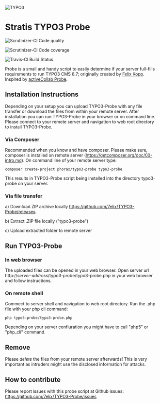 ![TYPO3](http://typo3.org/typo3conf/ext/t3org_template/i/typo3-logo.png)

Stratis TYPO3 Probe
===========

![Scrutinizer-CI Code quality](https://scrutinizer-ci.com/g/7elix/TYPO3-Probe/badges/quality-score.png?s=d398c1c9b0712cf5ef1b4b030d59f6bb4776153e)

![Scrutinizer-CI Code coverage](http://scrutinizer-ci.com/g/7elix/TYPO3-Probe/badges/coverage.png?s=25072cfa95c11aea7d23609ff756a3cbb4b13796)

![Travis-CI Build Status](https://travis-ci.org/7elix/TYPO3-Probe.png?branch=master)

Probe is a small and handy script to easily determine if your server full-fills requirements to run TYPO3 CMS 8.7; originally created by <a href="https://twitter.com/7elix" target="_blank">Felix Kopp</a>. Inspired by <a href="https://github.com/activecollab/activecollab-probe/" target="_blank">activeCollab Probe</a>.

Installation Instructions
-----------

Depending on your setup you can upload TYPO3-Probe with any file transfer or download the files from within your remote server. After installation you can run TYPO3-Probe in your browser or on command line. Please connect to your remote server and navigation to web root directory to install TYPO3-Probe.

### Via Composer

Recommended when you know and have composer. Please make sure, composer is installed on remote server (https://getcomposer.org/doc/00-intro.md). On command line of your remote server type:

	composer create-project phorax/typo3-probe typo3-probe

This results in TYPO3-Probe script being installed into the directory typo3-probe on your server.

### Via file transfer

a) Download ZIP archive locally
	<a href="https://github.com/7elix/TYPO3-Probe/releases">https://github.com/7elix/TYPO3-Probe/releases</a>.

b) Extract .ZIP file locally ("typo3-probe")

c) Upload extracted folder to remote server


Run TYPO3-Probe
-----------

### In web browser

The uploaded files can be opened in your web browser. Open server url http://*server-address*/typo3-probe/typo3-probe.php in your web browser and follow instructions.

### On remote shell

Commect to server shell and navigation to web root directory. Run the .php file with your php cli command:

	php typo3-probe/typo3-probe.php
	
Depending on your server confiuration you might have to call "php5" or "php_cli" command.

Remove
------------

Please *delete* the files from your remote server afterwards!
This is very important as intruders might use the disclosed information for attacks.

How to contribute
------------

Please report issues with this probe script at Github issues:
<a href="https://github.com/7elix/TYPO3-Probe/issues" target="_blank">https://github.com/7elix/TYPO3-Probe/issues</a>
